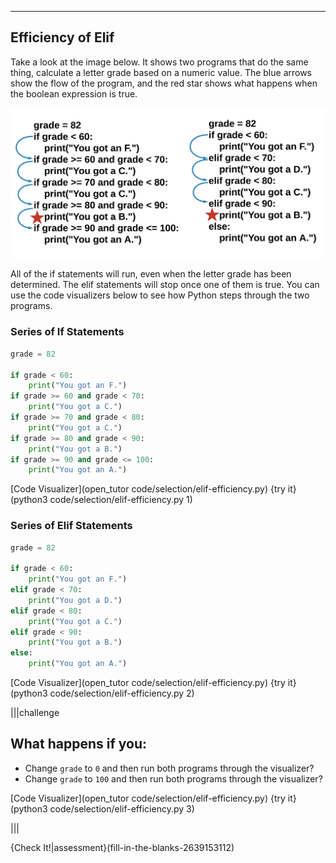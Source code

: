 ----------

## Efficiency of Elif

Take a look at the image below. It shows two programs that do the same thing, calculate a letter grade based on a numeric value. The blue arrows show the flow of the program, and the red star shows what happens when the boolean expression is true.

![Elif Efficiency](.guides/images/efficiency-elif.png)

All of the if statements will run, even when the letter grade has been determined. The elif statements will stop once one of them is true. You can use the code visualizers below to see how Python steps through the two programs.

### Series of If Statements
```python
grade = 82

if grade < 60:
    print("You got an F.")
if grade >= 60 and grade < 70:
    print("You got a C.")
if grade >= 70 and grade < 80:
    print("You got a C.")
if grade >= 80 and grade < 90:
    print("You got a B.")
if grade >= 90 and grade <= 100:
    print("You got an A.")
```

[Code Visualizer](open_tutor code/selection/elif-efficiency.py)
{try it}(python3 code/selection/elif-efficiency.py 1)

### Series of Elif Statements
```python
grade = 82

if grade < 60:
    print("You got an F.")
elif grade < 70:
    print("You got a D.")
elif grade < 80:
    print("You got a C.")
elif grade < 90:
    print("You got a B.")
else:
    print("You got an A.")
```

[Code Visualizer](open_tutor code/selection/elif-efficiency.py)
{try it}(python3 code/selection/elif-efficiency.py 2)

|||challenge
## What happens if you:
* Change `grade` to `0` and then run both programs through the visualizer?
* Change `grade` to `100` and then run both programs through the visualizer?

[Code Visualizer](open_tutor code/selection/elif-efficiency.py)
{try it}(python3 code/selection/elif-efficiency.py 3)

|||

{Check It!|assessment}(fill-in-the-blanks-2639153112)
